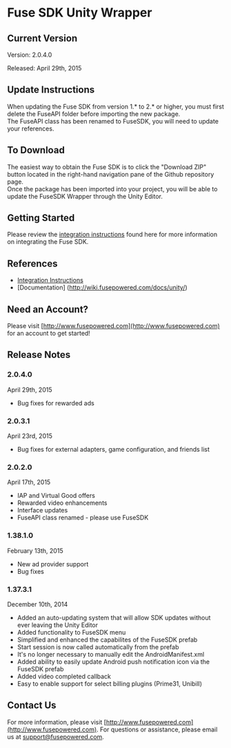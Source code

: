 # Fuse SDK Unity Wrapper

## Current Version

Version: 2.0.4.0

Released: April 29th, 2015

## Update Instructions
When updating the Fuse SDK from version 1.* to 2.* or higher, you must first delete the FuseAPI folder before importing the new package.  
The FuseAPI class has been renamed to FuseSDK, you will need to update your references.

## To Download
The easiest way to obtain the Fuse SDK is to click the "Download ZIP" button located in the right-hand navigation pane of the Github repository page.  
Once the package has been imported into your project, you will be able to update the FuseSDK Wrapper through the Unity Editor.

## Getting Started

Please review the [integration instructions](https://wiki.fusepowered.com/index.php?title=Unity) found here for more information on integrating the Fuse SDK.

## References

* [Integration Instructions](https://wiki.fusepowered.com/index.php?title=Unity)
* [Documentation] (http://wiki.fusepowered.com/docs/unity/)

## Need an Account?
Please visit [http://www.fusepowered.com](http://www.fusepowered.com) for an account to get started!

## Release Notes

### 2.0.4.0
April 29th, 2015
* Bug fixes for rewarded ads

### 2.0.3.1
April 23rd, 2015
* Bug fixes for external adapters, game configuration, and friends list

### 2.0.2.0
April 17th, 2015
* IAP and Virtual Good offers
* Rewarded video enhancements
* Interface updates
* FuseAPI class renamed - please use FuseSDK

### 1.38.1.0
February 13th, 2015
* New ad provider support
* Bug fixes

### 1.37.3.1
December 10th, 2014
* Added an auto-updating system that will allow SDK updates without ever leaving the Unity Editor
* Added functionality to FuseSDK menu
* Simplified and enhanced the capabilites of the FuseSDK prefab
* Start session is now called automatically from the prefab
* It's no longer necessary to manually edit the AndroidManifest.xml
* Added ability to easily update Android push notification icon via the FuseSDK prefab
* Added video completed callback
* Easy to enable support for select billing plugins (Prime31, Unibill)


## Contact Us
For more information, please visit [http://www.fusepowered.com](http://www.fusepowered.com). For questions or assistance, please email us at [support@fusepowered.com](mailto:support@fusepowered.com).
